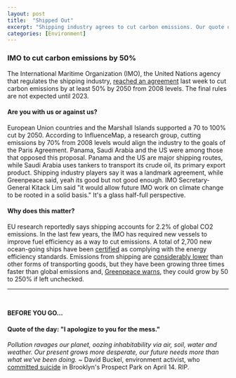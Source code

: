 ```yaml
---
layout: post
title:  "Shipped Out"
excerpt: "Shipping industry agrees to cut carbon emissions. Our quote of the day is from environmental activist David Buckel."
categories: [Environment]
---
```

 
### IMO to cut carbon emissions by 50%

The International Maritime Organization (IMO), the United Nations agency that regulates the shipping industry, <a href="https://www.reuters.com/article/us-imo-emissions/u-n-shipping-agency-reaches-deal-to-cut-co2-emissions-idUSKBN1HK20F" target="_blank">reached an agreement</a> last week to cut carbon emissions by at least 50% by 2050 from 2008 levels. The final rules are not expected until 2023.

#### Are you with us or against us?

European Union countries and the Marshall Islands supported a 70 to 100% cut by 2050. According to InfluenceMap, a research group, cutting emissions by 70% from 2008 levels would align the industry to the goals of the Paris Agreement. Panama, Saudi Arabia and the US were among those that opposed this proposal. Panama and the US are major shipping routes, while Saudi Arabia uses tankers to transport its crude oil, its primary export product. Shipping industry players say it was a landmark agreement, while Greenpeace said, yeah its good but not good enough. IMO Secretary-General Kitack Lim said "it would allow future IMO work on climate change to be rooted in a solid basis." It's a glass half-full perspective.  

#### Why does this matter?

EU research reportedly says shipping accounts for 2.2% of global CO2 emissions. In the last few years, the IMO has required new vessels to improve fuel efficiency as a way to cut emissions. A total of 2,700 new ocean-going ships have been <a href="h t t p : / / w w w . i m o . o r g / e n / M e d i a C e n t r e / I M O M e d i a A c c r e d i t a t i o n / P a g e s / M E P C 7 2 . a s p x" target="_blank">certified</a> as complying with the energy efficiency standards. Emissions from shipping are <a href=" h t t p : / / w w w . w o r l d s h i p p i n g . o r g / i n d u s t r y - i s s u e s / e n v i r o n m e n t / a i r - e m i s s i o n s / c a r b o n - e m i s s i o n s " target="_blank">considerably lower</a> than other forms of transporting goods, but they have been growing three times faster than global emissions and, <a href=" h t t p s : / / w w w . g r e e n p e a c e . o r g / i n t e r n a t i o n a l / s t o r y / 1 5 7 5 7 / s h i p p i n g - n e e d s - t o - s h a p e - u p - c l i m a t e / " target="_blank">Greenpeace warns</a>, they could grow by 50 to 250% if left unchecked.

* * *
<br />

**BEFORE YOU GO...**

#### **Quote of the day: "I apologize to you for the mess."**

<em>Pollution ravages our planet, oozing inhabitability via air, soil, water and weather. Our present grows more desperate, our future needs more than what we've been doing.</em> ~ David Buckel, environment activist, who <a href="h t t p : / / w w w . n y d a i l y n e w s . c o m / n e w - y o r k / c h a r r e d - b o d y - f o u n d - p r o s p e c t - p a r k - w a l k i n g - p a t h - a r t i c l e - 1 . 3 9 3 3 5 9 8" target="_blank">committed suicide</a> in Brooklyn's Prospect Park on April 14. RIP.  
